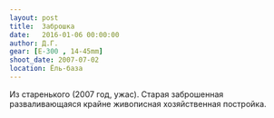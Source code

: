```yaml
---
layout: post
title:  Заброшка
date:   2016-01-06 00:00:00
author: Д.Г.
gear: [E-300 , 14-45mm]
shoot_date: 2007-07-02
location: Ёль-база
---
```


Из старенького (2007 год, ужас). Старая заброшенная разваливающаяся крайне живописная хозяйственная постройка.